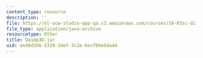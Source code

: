 ```yaml
---
content_type: resource
description: ''
file: https://ol-ocw-studio-app-qa.s3.amazonaws.com/courses/18-03sc-differential-equations-fall-2011/ee49d3d653393def3c2e6ecfbbe6da44_Daimp3D.jar
file_type: application/java-archive
resourcetype: Other
title: Daimp3D.jar
uid: ee49d3d6-5339-3def-3c2e-6ecfbbe6da44
---
```

